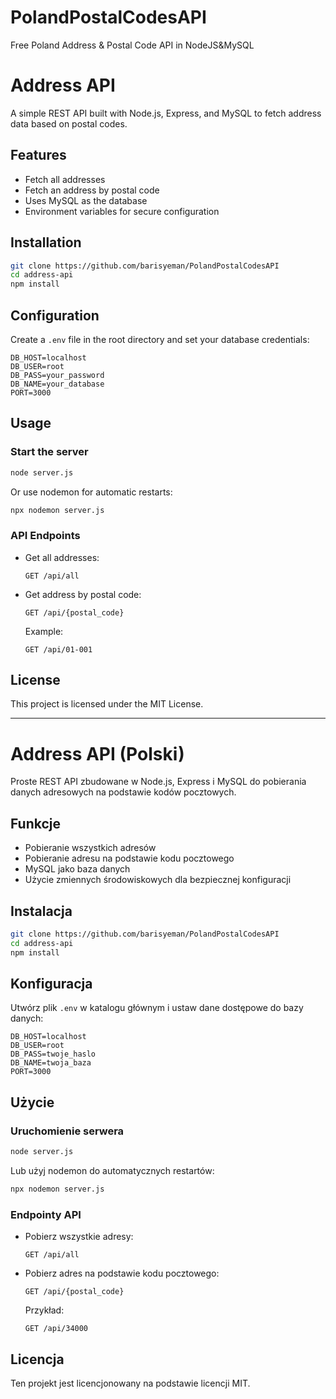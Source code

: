 # PolandPostalCodesAPI
Free Poland Address &amp; Postal Code API in NodeJS&amp;MySQL
# Address API

A simple REST API built with Node.js, Express, and MySQL to fetch address data based on postal codes.

## Features
- Fetch all addresses
- Fetch an address by postal code
- Uses MySQL as the database
- Environment variables for secure configuration

## Installation

```sh
git clone https://github.com/barisyeman/PolandPostalCodesAPI
cd address-api
npm install
```

## Configuration

Create a `.env` file in the root directory and set your database credentials:

```
DB_HOST=localhost
DB_USER=root
DB_PASS=your_password
DB_NAME=your_database
PORT=3000
```

## Usage

### Start the server
```sh
node server.js
```
Or use nodemon for automatic restarts:
```sh
npx nodemon server.js
```

### API Endpoints

- Get all addresses:
  ```
  GET /api/all
  ```
- Get address by postal code:
  ```
  GET /api/{postal_code}
  ```
  Example:
  ```
  GET /api/01-001
  ```

## License
This project is licensed under the MIT License.

---

# Address API (Polski)

Proste REST API zbudowane w Node.js, Express i MySQL do pobierania danych adresowych na podstawie kodów pocztowych.

## Funkcje
- Pobieranie wszystkich adresów
- Pobieranie adresu na podstawie kodu pocztowego
- MySQL jako baza danych
- Użycie zmiennych środowiskowych dla bezpiecznej konfiguracji

## Instalacja

```sh
git clone https://github.com/barisyeman/PolandPostalCodesAPI
cd address-api
npm install
```

## Konfiguracja

Utwórz plik `.env` w katalogu głównym i ustaw dane dostępowe do bazy danych:

```
DB_HOST=localhost
DB_USER=root
DB_PASS=twoje_haslo
DB_NAME=twoja_baza
PORT=3000
```

## Użycie

### Uruchomienie serwera
```sh
node server.js
```
Lub użyj nodemon do automatycznych restartów:
```sh
npx nodemon server.js
```

### Endpointy API

- Pobierz wszystkie adresy:
  ```
  GET /api/all
  ```
- Pobierz adres na podstawie kodu pocztowego:
  ```
  GET /api/{postal_code}
  ```
  Przykład:
  ```
  GET /api/34000
  ```

## Licencja
Ten projekt jest licencjonowany na podstawie licencji MIT.

